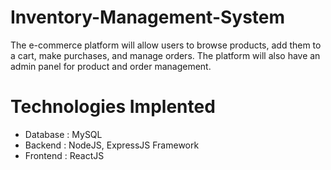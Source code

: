 # Inventory-Management-System
The e-commerce platform will allow users to browse products, add them to a cart, make purchases, and manage orders. The platform will also have an admin panel for product and order management.

# Technologies Implented

- Database : MySQL
- Backend : NodeJS, ExpressJS Framework
- Frontend : ReactJS
